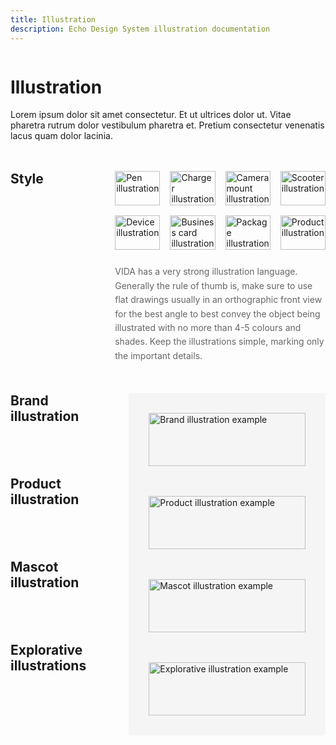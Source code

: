 ```yaml
---
title: Illustration
description: Echo Design System illustration documentation
---
```


<div class="design-layout">
<div class="design-content">

# Illustration

Lorem ipsum dolor sit amet consectetur. Et ut ultrices dolor ut. Vitae pharetra rutrum dolor vestibulum pharetra et. Pretium consectetur venenatis lacus quam dolor lacinia.

<div class="illustration-section">
  <div class="section-heading">
    <h2>Style</h2>
  </div>
  <div class="section-content">
    <div class="style-grid">
      <img src="/images/illustration-style-1.svg" alt="Pen illustration" />
      <img src="/images/illustration-style-2.svg" alt="Charger illustration" />
      <img src="/images/illustration-style-3.svg" alt="Camera mount illustration" />
      <img src="/images/illustration-style-4.svg" alt="Scooter illustration" />
      <img src="/images/illustration-style-5.svg" alt="Device illustration" />
      <img src="/images/illustration-style-6.svg" alt="Business card illustration" />
      <img src="/images/illustration-style-7.svg" alt="Package illustration" />
      <img src="/images/illustration-style-8.svg" alt="Product illustration" />
    </div>
    <p class="style-description">VIDA has a very strong illustration language. Generally the rule of thumb is, make sure to use flat drawings usually in an orthographic front view for the best angle to best convey the object being illustrated with no more than 4-5 colours and shades. Keep the illustrations simple, marking only the important details.</p>
  </div>
</div>

<div class="illustration-section">
  <div class="section-heading">
    <h2>Brand illustration</h2>
  </div>
  <div class="section-content">
    <div class="illustration-showcase">
      <img src="/images/brand-illustration.svg" alt="Brand illustration example" />
    </div>
  </div>
</div>

<div class="illustration-section">
  <div class="section-heading">
    <h2>Product illustration</h2>
  </div>
  <div class="section-content">
    <div class="illustration-showcase">
      <img src="/images/product-illustration.svg" alt="Product illustration example" />
    </div>
  </div>
</div>

<div class="illustration-section">
  <div class="section-heading">
    <h2>Mascot illustration</h2>
  </div>
  <div class="section-content">
    <div class="illustration-showcase">
      <img src="/images/mascot-illustration.svg" alt="Mascot illustration example" />
    </div>
  </div>
</div>

<div class="illustration-section">
  <div class="section-heading">
    <h2>Explorative illustrations</h2>
  </div>
  <div class="section-content">
    <div class="illustration-showcase">
      <img src="/images/explorative-illustration.svg" alt="Explorative illustration example" />
    </div>
  </div>
</div>

</div>
</div>

<style>
.design-layout {
  display: flex;
  gap: 2rem;
}

.design-sidebar {
  width: 240px;
  flex-shrink: 0;
}

.design-content {
  flex: 1;
  max-width: 800px;
}

.illustration-section {
  display: flex;
  gap: 2rem;
  margin: 3rem 0;
}

.section-heading {
  flex: 1;
}

.section-heading h2 {
  margin: 0;
}

.section-content {
  flex: 2;
}

.style-grid {
  display: grid;
  grid-template-columns: repeat(4, 1fr);
  gap: 1rem;
  margin-bottom: 1.5rem;
}

.style-grid img {
  width: 100%;
  height: auto;
  display: block;
}

.style-description {
  color: #666;
  line-height: 1.6;
  margin: 0;
}

.illustration-showcase {
  background: #f5f5f5;
  padding: 2rem;
  border-radius: 4px;
}

.illustration-showcase img {
  width: 100%;
  height: auto;
  display: block;
}

@media (max-width: 768px) {
  .design-layout {
    flex-direction: column;
  }
  
  .design-sidebar {
    width: 100%;
  }

  .illustration-section {
    flex-direction: column;
  }

  .section-heading {
    margin-bottom: 1rem;
  }

  .style-grid {
    grid-template-columns: repeat(2, 1fr);
  }
}
</style>
